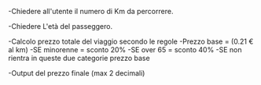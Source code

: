 -Chiedere all'utente il numero di Km da percorrere.

-Chiedere L'età del passeggero.

-Calcolo prezzo totale del viaggio secondo le regole 
-Prezzo base = (0.21 € al km)
    -SE minorenne = sconto 20%
    -SE over 65 = sconto 40%
    -SE non rientra in queste due categorie prezzo base

-Output del prezzo finale (max 2 decimali)